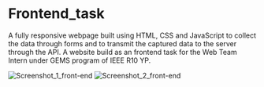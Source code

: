 # Frontend_task
A fully responsive webpage built using HTML, CSS and JavaScript to collect the data through forms and to transmit the captured data to the server through the API.
A website build as an frontend task for the Web Team Intern under GEMS program of IEEE R10 YP.

![Screenshot_1_front-end](https://github.com/Punithkumar225/Frontend_task/assets/116384398/3d8ccd6a-b439-4389-ba45-1c12200da345)
![Screenshot_2_front-end](https://github.com/Punithkumar225/Frontend_task/assets/116384398/c3768035-040c-495b-b614-07491188ccf4)
